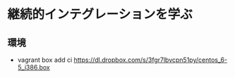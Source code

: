 # 継続的インテグレーションを学ぶ

## 環境
* vagrant box add ci https://dl.dropbox.com/s/3fgr7lbvcpn51py/centos_6-5_i386.box
